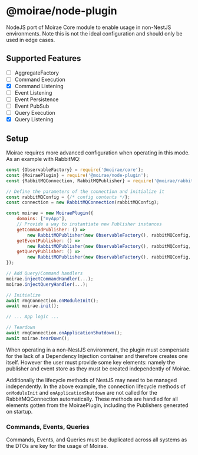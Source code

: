 # @moirae/node-plugin

NodeJS port of Moirae Core module to enable usage in non-NestJS environments. Note this is not the ideal configuration and should only be used in edge cases.

## Supported Features

- [ ] AggregateFactory
- [ ] Command Execution
- [x] Command Listening
- [ ] Event Listening
- [ ] Event Persistence
- [ ] Event PubSub
- [ ] Query Execution
- [x] Query Listening

## Setup

Moirae requires more advanced configuration when operating in this mode. As an example with RabbitMQ:

```js
const {ObservableFactory} = require('@moirae/core');
const {MoiraePlugin} = require('@moirae/node-plugin');
const {RabbitMQConnection, RabbitMQPublisher} = require('@moirae/rabbitmq');

// Define the parameters of the connection and initialize it
const rabbitMQConfig = {/* config contents */};
const connection = new RabbitMQConnection(rabbitMQConfig);

const moirae = new MoiraePlugin({
    domains: ["myApp"],
    // Provide a way to instantiate new Publisher instances
    getCommandPublisher: () =>
        new RabbitMQPublisher(new ObservableFactory(), rabbitMQConfig, rmqConnection),
    getEventPublisher: () =>
        new RabbitMQPublisher(new ObservableFactory(), rabbitMQConfig, rmqConnection),
    getQueryPublisher: () =>
        new RabbitMQPublisher(new ObservableFactory(), rabbitMQConfig, rmqConnection)
});

// Add Query/Command handlers
moirae.injectCommandHandler(...);
moirae.injectQueryHandler(...);

// Initialize
await rmqConnection.onModuleInit();
await moirae.init();

// ... App logic ...

// Teardown
await rmqConnection.onApplicationShutdown();
await moirae.tearDown();
```

When operating in a non-NestJS environment, the plugin must compensate for the lack of a Dependency Injection container and therefore creates one itself. However the user must provide some key elements: namely the publisher and event store as they must be created independently of Moirae.

Additionally the lifecycle methods of NestJS may need to be managed independently. In the above example, the connection lifecycle methods of `onModuleInit` and `onApplicationShutdown` are not called for the RabbitMQConnection automatically. These methods are handled for all elements gotten from the MoiraePlugin, including the Publishers generated on startup.

### Commands, Events, Queries

Commands, Events, and Queries must be duplicated across all systems as the DTOs are key for the usage of Moirae.
